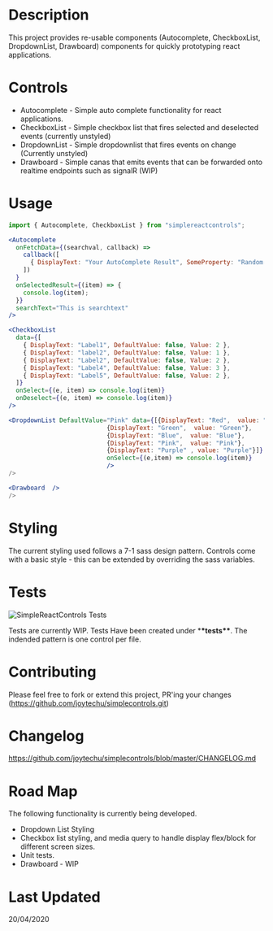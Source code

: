 # Description

This project provides re-usable components (Autocomplete, CheckboxList, DropdownList, Drawboard) components for quickly prototyping react applications.

# Controls

- Autocomplete - Simple auto complete functionality for react applications.
- CheckboxList - Simple checkbox list that fires selected and deselected events (currently unstyled)
- DropdownList - Simple dropdownlist that fires events on change (Currently unstyled)
- Drawboard - Simple canas that emits events that can be forwarded onto realtime endpoints such as signalR (WIP)

# Usage

```jsx
import { Autocomplete, CheckboxList } from "simplereactcontrols";
```

```jsx
<Autocomplete
  onFetchData={(searchval, callback) =>
    callback([
      { DisplayText: "Your AutoComplete Result", SomeProperty: "Random Prop" },
    ])
  }
  onSelectedResult={(item) => {
    console.log(item);
  }}
  searchText="This is searchtext"
/>
```

```jsx
<CheckboxList
  data={[
    { DisplayText: "Label1", DefaultValue: false, Value: 2 },
    { DisplayText: "label2", DefaultValue: false, Value: 1 },
    { DisplayText: "Label2", DefaultValue: false, Value: 2 },
    { DisplayText: "Label4", DefaultValue: false, Value: 3 },
    { DisplayText: "Label5", DefaultValue: false, Value: 2 },
  ]}
  onSelect={(e, item) => console.log(item)}
  onDeselect={(e, item) => console.log(item)}
/>
```

```jsx
<DropdownList DefaultValue="Pink" data={[{DisplayText: "Red",  value: "Red"},
                           {DisplayText: "Green",  value: "Green"},
                           {DisplayText: "Blue",  value: "Blue"},
                           {DisplayText: "Pink",  value: "Pink"},
                           {DisplayText: "Purple" , value: "Purple"}]}
                           onSelect={(e,item) => console.log(item)}
                           />
/>
```

```jsx
<Drawboard  />
/>
```

# Styling

The current styling used follows a 7-1 sass design pattern. Controls come with a basic style - this can be extended by overriding the sass variables.

# Tests

![SimpleReactControls Tests](https://github.com/joytechu/simplecontrols/workflows/SimpleReactControls%20Tests/badge.svg)

Tests are currently WIP. Tests Have been created under \***\*tests\*\***. The indended pattern is one control per file.

# Contributing

Please feel free to fork or extend this project, PR'ing your changes (https://github.com/joytechu/simplecontrols.git)

# Changelog

https://github.com/joytechu/simplecontrols/blob/master/CHANGELOG.md

# Road Map

The following functionality is currently being developed.

- Dropdown List Styling
- Checkbox list styling, and media query to handle display flex/block for different screen sizes.
- Unit tests.
- Drawboard - WIP

# Last Updated

20/04/2020
